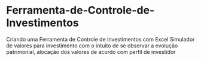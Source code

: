# Ferramenta-de-Controle-de-Investimentos
Criando uma Ferramenta de Controle de Investimentos com Excel
Simulador de valores para investimento com o intuito de se observar a evolução patrimonial, alocação dos valores de acordo com perfil de investidor
